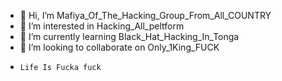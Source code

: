 - 👋 Hi, I’m Mafiya_Of_The_Hacking_Group_From_All_COUNTRY
- 👀 I’m interested in Hacking_All_peltform
- 🌱 I’m currently learning Black_Hat_Hacking_In_Tonga
- 💞️ I’m looking to collaborate on Only_1King_FUCK
-     Life Is Fucka fuck

<!---
Fuck is a ✨ special ✨ repository because its `README.md` (this file) appears on your GitHub profile.
You can click the Preview link to take a look at your changes.
--->
